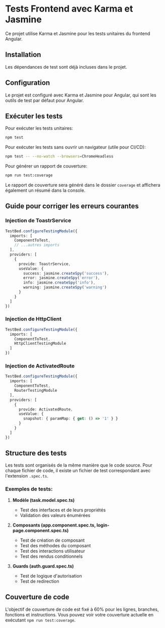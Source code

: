 # Tests Frontend avec Karma et Jasmine

Ce projet utilise Karma et Jasmine pour les tests unitaires du frontend Angular.

## Installation

Les dépendances de test sont déjà incluses dans le projet.

## Configuration

Le projet est configuré avec Karma et Jasmine pour Angular, qui sont les outils de test par défaut pour Angular.

## Exécuter les tests

Pour exécuter les tests unitaires:

```bash
npm test
```

Pour exécuter les tests sans ouvrir un navigateur (utile pour CI/CD):

```bash
npm test -- --no-watch --browsers=ChromeHeadless
```

Pour générer un rapport de couverture:

```bash
npm run test:coverage
```

Le rapport de couverture sera généré dans le dossier `coverage` et affichera également un résumé dans la console.

## Guide pour corriger les erreurs courantes

### Injection de ToastrService

```typescript
TestBed.configureTestingModule({
  imports: [
    ComponentToTest,
    // ...autres imports
  ],
  providers: [
    { 
      provide: ToastrService, 
      useValue: {
        success: jasmine.createSpy('success'),
        error: jasmine.createSpy('error'),
        info: jasmine.createSpy('info'),
        warning: jasmine.createSpy('warning')
      } 
    }
  ]
})
```

### Injection de HttpClient

```typescript
TestBed.configureTestingModule({
  imports: [
    ComponentToTest,
    HttpClientTestingModule
  ]
})
```

### Injection de ActivatedRoute

```typescript
TestBed.configureTestingModule({
  imports: [
    ComponentToTest,
    RouterTestingModule
  ],
  providers: [
    {
      provide: ActivatedRoute,
      useValue: {
        snapshot: { paramMap: { get: () => '1' } }
      }
    }
  ]
})
```

## Structure des tests

Les tests sont organisés de la même manière que le code source. Pour chaque fichier de code, il existe un fichier de test correspondant avec l'extension `.spec.ts`.

### Exemples de tests:

1. **Modèle (task.model.spec.ts)**
   - Test des interfaces et de leurs propriétés
   - Validation des valeurs énumérées

2. **Composants (app.component.spec.ts, login-page.component.spec.ts)**
   - Test de création de composant
   - Test des méthodes du composant
   - Test des interactions utilisateur
   - Test des rendus conditionnels

3. **Guards (auth.guard.spec.ts)**
   - Test de logique d'autorisation
   - Test de redirection

## Couverture de code

L'objectif de couverture de code est fixé à 60% pour les lignes, branches, fonctions et instructions. Vous pouvez voir votre couverture actuelle en exécutant `npm run test:coverage`.
